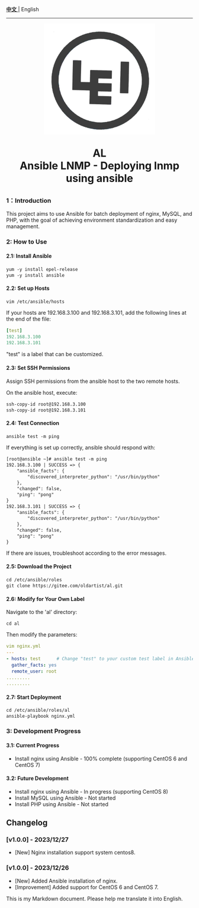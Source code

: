 [**中文** ](README_zh.md) | English

--------

<p align="center">
	<img src="images/lei.jpg" width="300" height="300">
</p>
<h1 align="center" style="margin: 30px 0 30px; font-weight: bold;">AL<br/>Ansible LNMP - Deploying lnmp using ansible</h1>



### 1：Introduction

This project aims to use Ansible for batch deployment of nginx, MySQL, and PHP, with the goal of achieving environment standardization and easy management.

### 2: How to Use

#### 2.1: Install Ansible

```
yum -y install epel-release
yum -y install ansible
```

#### 2.2: Set up Hosts

```
vim /etc/ansible/hosts
```

If your hosts are 192.168.3.100 and 192.168.3.101, add the following lines at the end of the file:

```yaml
[test]
192.168.3.100
192.168.3.101
```

"test" is a label that can be customized.

#### 2.3: Set SSH Permissions

Assign SSH permissions from the ansible host to the two remote hosts.

On the ansible host, execute:

```shell
ssh-copy-id root@192.168.3.100
ssh-copy-id root@192.168.3.101
```

#### 2.4: Test Connection

```
ansible test -m ping
```

If everything is set up correctly, ansible should respond with:

```shell
[root@ansible ~]# ansible test -m ping
192.168.3.100 | SUCCESS => {
    "ansible_facts": {
        "discovered_interpreter_python": "/usr/bin/python"
    }, 
    "changed": false, 
    "ping": "pong"
}
192.168.3.101 | SUCCESS => {
    "ansible_facts": {
        "discovered_interpreter_python": "/usr/bin/python"
    }, 
    "changed": false, 
    "ping": "pong"
}
```

If there are issues, troubleshoot according to the error messages.

#### 2.5: Download the Project

```
cd /etc/ansible/roles
git clone https://gitee.com/oldartist/al.git
```

#### 2.6: Modify for Your Own Label

Navigate to the 'al' directory:

```
cd al
```

Then modify the parameters:

```yaml
vim nginx.yml
---
- hosts: test      # Change "test" to your custom test label in Ansible. If it's all hosts, you can directly use the all tag
  gather_facts: yes
  remote_user: root
.........
.........
```

#### 2.7: Start Deployment

```
cd /etc/ansible/roles/al
ansible-playbook nginx.yml
```

### 3: Development Progress

#### 3.1: Current Progress

- Install nginx using Ansible - 100% complete (supporting CentOS 6 and CentOS 7)

#### 3.2: Future Development

- Install nginx using Ansible - In progress (supporting CentOS 8)
- Install MySQL using Ansible - Not started
- Install PHP using Ansible - Not started





## Changelog
### [v1.0.0] - 2023/12/27

- [New] Nginx installation support system centos8.


### [v1.0.0] - 2023/12/26

- [New] Added Ansible installation of nginx.
- [Improvement] Added support for CentOS 6 and CentOS 7.

This is my Markdown document. Please help me translate it into English.
